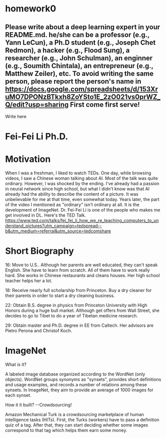 # homework0
Please write about a deep learning expert in your README.md.
he/she can be a professor (e.g., Yann LeCun), a Ph.D student (e.g., Joseph Chet Redmon), a hacker (e.g., Flood Sung), a researcher (e.g., John Schulman), an enginner (e.g., Soumith Chintala), an entrepreneur (e.g., Matthew Zeiler), etc.
To avoid writing the same person, please report the person's name in  
https://docs.google.com/spreadsheets/d/153XruMO7DPONzBTkxh8ZoYSto1E_2zO021vs0prWZ_Q/edit?usp=sharing
First come first serve!
-------
Write here

# Fei-Fei Li Ph.D.

# Motivation
When I was a freshman, I liked to watch TEDs. One day, while browsing videos, I saw a Chinese woman talking about AI. Most of the talk was quite ordinary. However, I was shocked by the ending. I've already had a passion in neural network since high school, but what I didn't know was that AI already had the ability to describe the content of a picture. It was unbelievable for me at that time, even somewhat today. Years later, the part of the video I mentioned as "ordinary" isn't ordinary at all. It is the development of ImageNet. Dr. Fei-Fei Li is one of the people who makes me get involved in DL. Here's the TED Talk.
https://www.ted.com/talks/fei_fei_li_how_we_re_teaching_computers_to_understand_pictures?utm_campaign=tedspread--b&utm_medium=referral&utm_source=tedcomshare

# Short Biography
16: Move to U.S.. Although her parents are well educated, they can't speak English. She have to learn from scratch. All of them have to work really hard. She works in Chinese restaurants and cleans houses. Her high school teacher helps her a lot.

18: Receive nearly full scholarship from Princeton. Buy a dry cleaner for their parents in order to start a dry cleaning business.

22: Obtain B.S. degree in physics from Princeton University with High Honors during a huge bull market. Although get offers from Wall Street, she decides to go to Tibet to do a year of Tibetan medicine research.

29: Obtain master and Ph.D. degree in EE from Caltech. Her advisors are Pietro Perona and Christof Koch.

# ImageNet
What is it?

A labeled image database organized according to the WordNet (only objects). WordNet groups synonyms as "synsets", provides short definitions and usage examples, and records a number of relations among these synsets. In ImageNet, they aim to provide an average of 1000 images for each synset.

How it it built? --Crowdsourcing!

Amazon Mechanical Turk is a crowdsourcing marketplace of human intelligence tasks (HITs). First, the Turks (workers) have to pass a definition quiz of a tag. After that, they can start deciding whether some images correspond to that tag which helps them earn some money.

